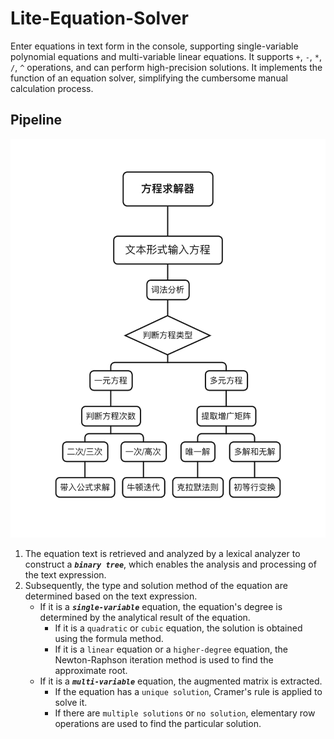 # Lite-Equation-Solver

Enter equations in text form in the console, supporting single-variable polynomial equations and multi-variable linear equations. It supports `+`, `-`, `*`, `/`, `^`  operations, and can perform high-precision solutions. It implements the function of an equation solver, simplifying the cumbersome manual calculation process.

## Pipeline
![](./assets/pipeline.png)
 
1. The equation text is retrieved and analyzed by a lexical analyzer to construct a ***`binary tree`***, which enables the analysis and processing of the text expression. 
2. Subsequently, the type and solution method of the equation are determined based on the text expression.
    - If it is a ***`single-variable`*** equation, the equation's degree is determined by the analytical result of the equation.
        - If it is a `quadratic` or `cubic` equation, the solution is obtained using the formula method.
        - If it is a `linear` equation or a `higher-degree` equation, the Newton-Raphson iteration method is used to find the approximate root.
    - If it is a ***`multi-variable`*** equation, the augmented matrix is extracted.
        - If the equation has a `unique solution`, Cramer's rule is applied to solve it.
        - If there are `multiple solutions` or `no solution`, elementary row operations are used to find the particular solution.
